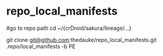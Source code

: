 # repo_local_manifests
#go to repo path cd ~/{crDroid/sakura/lineage/...}

git clone git@github.com:thedauke/repo_local_manifests.git .repo/local_manifests -b PE
